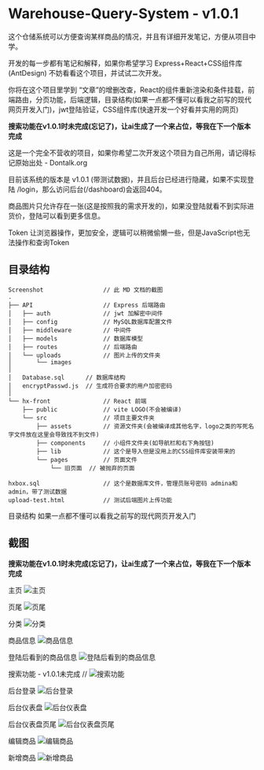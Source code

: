 # Warehouse-Query-System - v1.0.1
这个仓储系统可以方便查询某样商品的情况，并且有详细开发笔记，方便从项目中学。

开发的每一步都有笔记和解释，如果你希望学习 Express+React+CSS组件库(AntDesign) 不妨看看这个项目，并试试二次开发。

你将在这个项目里学到 “文章”的增删改查，React的组件重新渲染和条件挂载，前端路由，分页功能，后端逻辑，目录结构(如果一点都不懂可以看我之前写的现代网页开发入门)，jwt登陆验证，CSS组件库(快速开发一个好看并实用的网页)

**搜索功能在v1.0.1时未完成(忘记了)，让ai生成了一个来占位，等我在下一个版本完成**

这是一个完全不营收的项目，如果你希望二次开发这个项目为自己所用，请记得标记原始出处 - Dontalk.org

目前该系统的版本是 v1.0.1 (带测试数据)，并且后台已经进行隐藏，如果不实现登陆 /login，那么访问后台(/dashboard)会返回404。

商品图片只允许存在一张(这是按照我的需求开发的)，如果没登陆就看不到实际进货价，登陆可以看到更多信息。

Token 让浏览器操作，更加安全，逻辑可以稍微偷懒一些，但是JavaScript也无法操作和查询Token

## 目录结构
```
Screenshot                 // 此 MD 文档的截图
.
├── API                    // Express 后端路由
│   ├── auth               // jwt 加解密中间件
│   ├── config             // MySQL数据库配置文件
│   ├── middleware         // 中间件
│   ├── models             // 数据库模型
│   ├── routes             // 后端路由
│   └── uploads            // 图片上传的文件夹
│       └── images
│
│   Database.sql      // 数据库结构
│   encryptPasswd.js  // 生成符合要求的用户加密密码
│
└── hx-front               // React 前端
    ├── public             // vite LOGO(不会被编译)
    └── src                // 项目主要文件夹
        ├── assets         // 资源文件夹(会被编译成其他名字，logo之类的写死名字文件放在这里会导致找不到文件)
        ├── components     // 小组件文件夹(如导航栏和右下角按钮)
        ├── lib            // 这个是导入但是没用上的CSS组件库安装带来的
        └── pages          // 页面文件
            └── 旧页面  // 被抛弃的页面

hxbox.sql                  // 这个是数据库文件，管理员账号密码 admina和admin，带了测试数据
upload-test.html           // 测试后端图片上传功能
```

目录结构 如果一点都不懂可以看我之前写的现代网页开发入门

## 截图

**搜索功能在v1.0.1时未完成(忘记了)，让ai生成了一个来占位，等我在下一个版本完成**

主页
![主页](Screenshot/1.png "主页")

页尾
![页尾](Screenshot/2.png "页尾")

分类
![分类](Screenshot/3.png "分类")

商品信息
![商品信息](Screenshot/9.png "商品信息")

登陆后看到的商品信息
![登陆后看到的商品信息](Screenshot/10.png "登陆后看到的商品信息")

搜索功能 - v1.0.1未完成
// ![搜索功能](Screenshot/11.png "搜索功能")

后台登录
![后台登录](Screenshot/4.png "后台登录")

后台仪表盘
![后台仪表盘](Screenshot/5.png "后台仪表盘")

后台仪表盘页尾
![后台仪表盘页尾](Screenshot/6.png "后台仪表盘页尾")

编辑商品
![编辑商品](Screenshot/7.png "编辑商品")

新增商品
![新增商品](Screenshot/8.png "新增商品")
